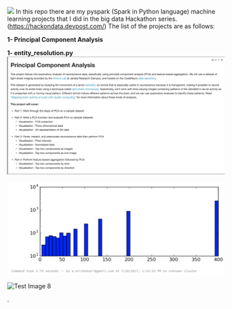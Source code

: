 
![](/pics/pca1.png)
In this repo there are my pyspark (Spark in Python language) machine learning projects that I did in the big data Hackathon series. (https://hackondata.devpost.com/)
The list of the projects are as follows:

**1- Principal Component Analysis**

**1- entity_resolution.py**
![](pics/pca1.png)

![](emirshekari/sample_git.png)

![Test Image 8](https://raw.githubusercontent.com/tograh/testrepository/master/3DTest.png)





.
